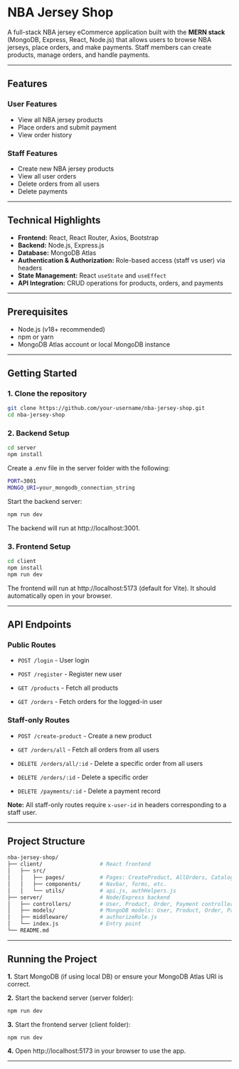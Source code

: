 # NBA Jersey Shop

A full-stack NBA jersey eCommerce application built with the **MERN stack** (MongoDB, Express, React, Node.js) that allows users to browse NBA jerseys, place orders, and make payments. Staff members can create products, manage orders, and handle payments.

---

## Features

### User Features
- View all NBA jersey products
- Place orders and submit payment
- View order history

### Staff Features
- Create new NBA jersey products
- View all user orders
- Delete orders from all users
- Delete payments

---

## Technical Highlights
- **Frontend:** React, React Router, Axios, Bootstrap
- **Backend:** Node.js, Express.js
- **Database:** MongoDB Atlas
- **Authentication & Authorization:** Role-based access (staff vs user) via headers
- **State Management:** React `useState` and `useEffect`
- **API Integration:** CRUD operations for products, orders, and payments

---

## Prerequisites
- Node.js (v18+ recommended)
- npm or yarn
- MongoDB Atlas account or local MongoDB instance

---

## Getting Started

### 1. Clone the repository
```bash
git clone https://github.com/your-username/nba-jersey-shop.git
cd nba-jersey-shop
```
### 2. Backend Setup
```bash
cd server
npm install

```
Create a .env file in the server folder with the following:
```bash
PORT=3001
MONGO_URI=your_mongodb_connection_string

```
Start the backend server:
```bash
npm run dev
```
The backend will run at http://localhost:3001.
### 3. Frontend Setup
```bash
cd client
npm install
npm run dev
```
The frontend will run at http://localhost:5173 (default for Vite). It should automatically open in your browser.

---

## API Endpoints
### Public Routes
- `POST /login` - User login

- `POST /register` - Register new user

- `GET /products` - Fetch all products

- `GET /orders` - Fetch orders for the logged-in user

### Staff-only Routes
- `POST /create-product` - Create a new product

- `GET /orders/all` - Fetch all orders from all users

- `DELETE /orders/all/:id` - Delete a specific order from all users

- `DELETE /orders/:id` - Delete a specific order

- `DELETE /payments/:id` - Delete a payment record

**Note:** All staff-only routes require `x-user-id` in headers corresponding to a staff user.

---

## Project Structure
```bash
nba-jersey-shop/
├── client/                  # React frontend
│   ├── src/
│   │   ├── pages/           # Pages: CreateProduct, AllOrders, Catalogue
│   │   ├── components/      # Navbar, forms, etc.
│   │   └── utils/           # api.js, authHelpers.js
├── server/                  # Node/Express backend
│   ├── controllers/         # User, Product, Order, Payment controllers
│   ├── models/              # MongoDB models: User, Product, Order, Payment
│   ├── middleware/          # authorizeRole.js
│   └── index.js             # Entry point
└── README.md

```

---

## Running the Project
**1.** Start MongoDB (if using local DB) or ensure your MongoDB Atlas URI is correct.

**2.** Start the backend server (server folder):
```bash
npm run dev
```

**3.** Start the frontend server (client folder):
```bash
npm run dev
```

**4.** Open http://localhost:5173 in your browser to use the app.

---
